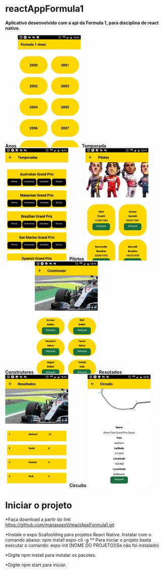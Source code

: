 # reactAppFormula1


**Aplicativo desenvolvido com a api da Formula 1, para disciplina de react native.**

**Anos**
<img src="https://github.com/manassesV/reactAppFormula1/blob/master/Screenshot_20190623-184118.png" width="200" > 
**Temporada**
<img src="https://github.com/manassesV/reactAppFormula1/blob/master/Screenshot_20190623-184128.png" width="200"  > 
**Pilotos**
<img src="https://github.com/manassesV/reactAppFormula1/blob/master/Screenshot_20190623-184139.png" width="200" > 
**Construtores**
<img src="https://github.com/manassesV/reactAppFormula1/blob/master/Screenshot_20190623-184149.png" width="200" > 
**Resutados**
<img src="https://github.com/manassesV/reactAppFormula1/blob/master/Screenshot_20190623-184156.png" width="200" > 
**Circuito**
<img src="https://github.com/manassesV/reactAppFormula1/blob/master/Screenshot_20190623-184204.png" width="200" > 



# Iniciar o projeto

*Faça download a partir do link https://github.com/manassesV/reactAppFormula1.git

*Instale o expo Scafoolding para projetos React Native. Instalar com o comando abaixo: npm install expo-cli -g ** Para iniciar o projeto basta executar o comando: expo init [NOME DO PROJETO](Se não foi instalado)

*Digite npm install para instalar os pacotes.


*Digite npm start para iniciar.


